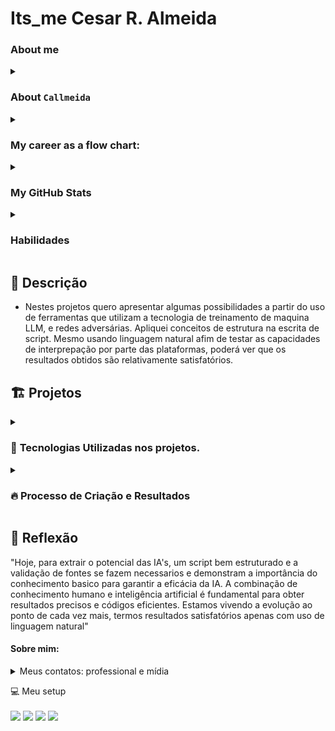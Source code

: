 # Its_me Cesar R. Almeida

### About me

<details>
<summary>

### About `Callmeida`

</summary>

* Hi, my name is Cesar, i'm a industrial product designer.  
* i never write a single line of code but, I'm decide to change my career.
* Open for and in need to learn to grow personally and professionally.
* Really in searching for new opportunities. (see at my chart bellow)

</details>

<details>
<summary>

### My career as a flow chart:

</summary>

```mermaid
graph
A(Cesar today)--> B{Ind. Designer and Consultant}
B --> C([more of same])
B --Study BI, Coding, AI and more--> D[(Dev)] --Study--> E[New orizons]
E --Study--> F[New expectations] --> G(Diferent Life)
```
</details>


<details>
<summary>

### My GitHub Stats

</summary>

![GitHub Stats](https://github-readme-stats.vercel.app/api?username=Callmeida&theme=transparent&bg_color=000&border_color=30A3DC&show_icons=true&icon_color=30A3DC&title_color=E94D5F&text_color=FFF)
![Top Langs](https://github-readme-stats-git-masterrstaa-rickstaa.vercel.app/api/top-langs/?username=Callmeida&layout=compact&bg_color=000&border_color=30A3DC&title_color=E94D5F&text_color=FFF)

</details>


<details>
<summary>

### Habilidades

</summary>

![JavaScript](https://img.shields.io/badge/JavaScript-000?style=for-the-badge&logo=javascript&logoColor=30A3DC) "Intro"
[![Git](https://img.shields.io/badge/Git-000?style=for-the-badge&logo=git&logoColor=E94D5F)](https://git-scm.com/doc) "Básico"
[![GitHub](https://img.shields.io/badge/GitHub-000?style=for-the-badge&logo=github&logoColor=30A3DC)](https://docs.github.com/) "Aprendendo"

</details>


## 📒 Descrição
- Nestes projetos quero apresentar algumas possibilidades a partir do uso de ferramentas que utilizam a tecnologia de treinamento de maquina LLM, e redes adversárias.
Apliquei conceitos de estrutura na escrita de script. Mesmo usando linguagem natural afim de testar as capacidades de interprepação por parte das plataformas, poderá ver que os resultados obtidos são relativamente satisfatórios.


## 🏗️ Projetos
<details>
<summary>
	
### 🤖 <b>Tecnologias Utilizadas nos projetos.</b>

</summary>

 - ##### Avatar animado.

  <img src="https://realfavicongenerator.net/homepage_icons/platforms/windows_2x.png" width="26" height="26"/> <img src="https://img.shields.io/badge/Copilot-%230078D6.svg?&style=for-the-badge&logo=windows&logoColor=white" /> - Geração de imagem por script - via Copilot. (https://copilot.microsoft.com/).

  <img src="https://img.shields.io/badge/OpenAI-412991.svg?style=for-the-badge&logo=OpenAI&logoColor=white" /> - Geração de voz via texto TTS (text-to-speech) - TTSopenAI (https://ttsopenai.com/).

  <img src="https://img.shields.io/badge/D-Id-%230078D6.svg?&style=for-the-badge&logo=windows&logoColor=white" /> - Geração de animação de avatar unindo imagem e audio - D-ID (www.d-id.com/)


 - ##### Restauração e edição de Fotografia.

  <img src="https://media.licdn.com/dms/image/v2/D4D0BAQHA1E_ZWgQ1ZA/company-logo_200_200/company-logo_200_200/0/1683214968324?e=1732752000&v=beta&t=3mC1-HNSQZpoqt8GhKD4-LealjXmwZ-KlUWVYql1PHg" width="26" height="26"/> <img src="https://img.shields.io/badge/-Vizcom-%2376B900.svg?&style=for-the-badge&logo=windows&logoColor=white" /> -Geração e edição de imagem por script. - Vizcom (https://app.vizcom.ai).

 <img src="https://cdn-luma.com/public/captures.lumalabs.ai/images/logo.svg" width="26" height="26"/> - processo de animação - Luma labs (https://lumalabs.ai/dream-machine)

</details>

<details>
  <summary>
		
### 🔥<b> Processo de Criação e Resultados </b>

</summary>

  - <details>
    <summary><b>Criação de avatar animado</b></summary>

    #### Produto resultado de aplicação de varias instancias de IA.
    
    #### 1º - Geração de imagem por script - via Copilot. (https://copilot.microsoft.com/)
    ##### Prompt criado para imagem:
    - "Create a 3D realistic illustration of an animated programmer character, fit body, white Brazilian, voluminous black hair, small beard. casually seated on a social media block with the "LinkedIn" logo. The character is in their 30s, wearing rectangular black prescription glasses, and must wear casual modern clothing such as a basic, super white t-shirt, skater shoes, and brown pants. The background of the image is a social media profile page with the username "Cesar" and a profile picture that        matches the animated character."

      <img src="https://github.com/Callmeida/Its_me/blob/main/output/Avatar_img.jpg?raw=true"  width="400" height="400" />

    #### 2º - Geração de voz via texto TTS (text-to-speech) - TTSopenAI (https://ttsopenai.com/)
    ##### Texto base:
    - "Usei o copilot, para criar um avatar com características minimamente próximas ao objetivo que sou eu no caso. Já digo que quanto mais assertivo o resultado esperado, maior será o numero de informações que deve entregar. quanto menor o numero de dados para a IA, mais "criativa" por conta da IA será. O uso de linguagem natural é bem aceitado pelas plataformas, Dê preferencia a lingua inglesa, por conta da maior quantidade de conteudo usado para o treinamento das IA. Podemos usar nosso idioma, muitas plataformas fazer a tradução para o idioma de sua base mas aí podem acontecer os erros de contexto e alterar o resultado."

    #### 3º - Geração de animação de avatar unindo imagem e audio - D-ID (www.d-id.com/)
    
    - É uma API, que já a saída definida, Sem detalhamento por prompt, sendo necessario somente carregar os arquivos que serão utilizados para compor o video.

    #### Resultado

	[Clique aqui para assistir ao vídeo](https://www.youtube.com/embed/aGRNlgJqeDc)


  - <details>
    <summary><b>Restauração e criação de animação em fotografia</b></summary>
    
    #### 1º - Edição da imagem por script - via Vizcom. (https://app.vizcom.ai)
    ##### Prompt criado para imagem:
    - "Photo realistic 8k like photo, white background, beauty girl with realistic 8k blond hair, chuby face, perfect skin, light pink lips and 8k grey realistic eyes, full hd texture full arm cover green dress."
  	##### imagem base:
    <img src="https://github.com/Callmeida/Its_me/blob/main/inputs/IMG-20201030-WA0012.jpg"  width="350" height="430"/>
		
	##### Resultado

	  <img src="https://github.com/Callmeida/Its_me/blob/main/output/Nav.png"  width="350" height="430"/>
    
    #### 2º - Animação da imagem - Luma labs (https://lumalabs.ai/dream-machine)
    "A api ainda em desenvolvimento necessita de um prompt muito robusto para que o resultado seja o mais conforme possivel. utilizei dois resultados do mesmo prompt unidos para obter o video final.
    ##### Prompt base:
    "start as colorfull, she place the camera at stand, positioning herself, than a flash lights, and finish with the old photo as a final result."

	[Clique aqui para assistir ao vídeo](https://youtube.com/shorts/KTOhz-om5ME)
 
   </details>
</details>

## 💭 Reflexão
"Hoje, para extrair o potencial das IA's, um script bem estruturado e a validação de fontes se fazem necessarios e demonstram a importância do conhecimento basico para garantir a eficácia da IA. A combinação de conhecimento humano e inteligência artificial é fundamental para obter resultados precisos e códigos eficientes. Estamos vivendo a evolução ao ponto de cada vez mais, termos resultados satisfatórios apenas com uso de linguagem natural"

#### Sobre mim:
<details>
<summary>
  Meus contatos: professional e mídia
</summary>
  
- [ ] [![E-mail](https://img.shields.io/badge/-Email-000?style=for-the-badge&logo=microsoft-outlook&logoColor=E94D5F)](mailto:cevralmeida@gmail.com)

- [ ] [![LinkedIn](https://img.shields.io/badge/-LinkedIn-000?style=for-the-badge&logo=linkedin&logoColor=30A3DC)](https://www.linkedin.com/in/cesar-almeida-8a6a341b3/)

- [ ] [![DIO-profile](https://img.shields.io/badge/-DIO%20Profile-000?style=for-the-badge)](https://www.dio.me/users/super_zinha)

</details>

<p align='left'>
  💻 Meu setup<br/><br/>
  <img src="https://img.shields.io/badge/windows-%230078D6.svg?&style=for-the-badge&logo=windows&logoColor=white" />
  <img src="https://img.shields.io/badge/intel-core%20i7%2010th-%230071C5.svg?&style=for-the-badge&logo=intel&logoColor=white" />
  <img src="https://img.shields.io/badge/RAM-32GB-%230071C5.svg?&style=for-the-badge&logoColor=white" />
  <img src="https://img.shields.io/badge/nvidia-rtx%203060-%2376B900.svg?&style=for-the-badge&logo=nvidia&logoColor=white" />
